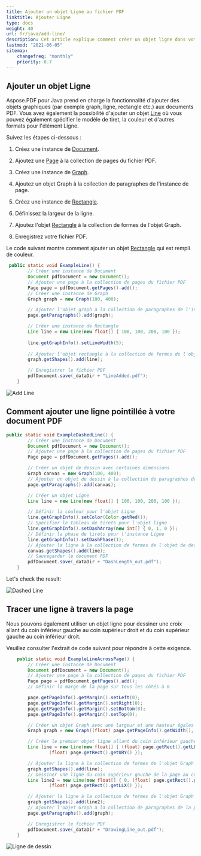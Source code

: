 ```yaml
---
title: Ajouter un objet Ligne au fichier PDF
linktitle: Ajouter Ligne
type: docs
weight: 40
url: fr/java/add-line/
description: Cet article explique comment créer un objet ligne dans votre PDF en utilisant Aspose.PDF pour Java.
lastmod: "2021-06-05"
sitemap:
    changefreq: "monthly"
    priority: 0.7
---
```


## Ajouter un objet Ligne

Aspose.PDF pour Java prend en charge la fonctionnalité d'ajouter des objets graphiques (par exemple graph, ligne, rectangle etc.) aux documents PDF. Vous avez également la possibilité d'ajouter un objet [Line](https://reference.aspose.com/pdf/java/com.aspose.pdf.drawing/Line) où vous pouvez également spécifier le modèle de tiret, la couleur et d'autres formats pour l'élément Ligne.

Suivez les étapes ci-dessous :

1. Créez une instance de [Document](https://reference.aspose.com/pdf/java/com.aspose.pdf/Document).

1. Ajoutez une [Page](https://reference.aspose.com/pdf/java/com.aspose.pdf/Page) à la collection de pages du fichier PDF.

1. Créez une instance de [Graph](https://reference.aspose.com/pdf/java/com.aspose.pdf.drawing/Graph).

1. Ajoutez un objet Graph à la collection de paragraphes de l'instance de page.

1. Créez une instance de [Rectangle](https://reference.aspose.com/pdf/java/com.aspose.pdf/Rectangle).

1. Définissez la largeur de la ligne.

1. Ajoutez l'objet [Rectangle](https://reference.aspose.com/pdf/java/com.aspose.pdf/Rectangle) à la collection de formes de l'objet Graph.

1. Enregistrez votre fichier PDF.

Le code suivant montre comment ajouter un objet [Rectangle](https://reference.aspose.com/pdf/java/com.aspose.pdf/Rectangle) qui est rempli de couleur.

```java
 public static void ExampleLine() {
        // Créer une instance de Document
        Document pdfDocument = new Document();
        // Ajouter une page à la collection de pages du fichier PDF
        Page page = pdfDocument.getPages().add();
        // Créer une instance de Graph
        Graph graph = new Graph(100, 400);

        // Ajouter l'objet graph à la collection de paragraphes de l'instance de page
        page.getParagraphs().add(graph);

        // Créer une instance de Rectangle
        Line line = new Line(new float[] { 100, 100, 200, 100 });
        
        line.getGraphInfo().setLineWidth(5);
        
        // Ajouter l'objet rectangle à la collection de formes de l'objet Graph
        graph.getShapes().add(line);

        // Enregistrer le fichier PDF
        pdfDocument.save(_dataDir + "LineAdded.pdf");
    }
```


![Add Line](add_line.png)

## Comment ajouter une ligne pointillée à votre document PDF

```java
public static void ExampleDashedLine() {
        // Créer une instance de Document
        Document pdfDocument = new Document();
        // Ajouter une page à la collection de pages du fichier PDF
        Page page = pdfDocument.getPages().add();

        // Créer un objet de dessin avec certaines dimensions
        Graph canvas = new Graph(100, 400);
        // Ajouter un objet de dessin à la collection de paragraphes de l'instance de page
        page.getParagraphs().add(canvas);

        // Créer un objet Ligne
        Line line = new Line(new float[] { 100, 100, 200, 100 });

        // Définir la couleur pour l'objet Ligne
        line.getGraphInfo().setColor(Color.getRed());
        // Spécifier le tableau de tirets pour l'objet ligne
        line.getGraphInfo().setDashArray(new int[] { 0, 1, 0 });
        // Définir la phase de tirets pour l'instance Ligne
        line.getGraphInfo().setDashPhase(1);
        // Ajouter la ligne à la collection de formes de l'objet de dessin
        canvas.getShapes().add(line);
        // Sauvegarder le document PDF
        pdfDocument.save(_dataDir + "DashLength_out.pdf");
    }
```


Let's check the result:

![Dashed Line](dash_line.png)

## Tracer une ligne à travers la page

Nous pouvons également utiliser un objet ligne pour dessiner une croix allant du coin inférieur gauche au coin supérieur droit et du coin supérieur gauche au coin inférieur droit.

Veuillez consulter l'extrait de code suivant pour répondre à cette exigence.

```java
    public static void ExampleLineAcrossPage() {
        // Créer une instance de Document
        Document pdfDocument = new Document();
        // Ajouter une page à la collection de pages du fichier PDF
        Page page = pdfDocument.getPages().add();
        // Définir la marge de la page sur tous les côtés à 0

        page.getPageInfo().getMargin().setLeft(0);
        page.getPageInfo().getMargin().setRight(0);
        page.getPageInfo().getMargin().setBottom(0);
        page.getPageInfo().getMargin().setTop(0);

        // Créer un objet Graph avec une largeur et une hauteur égales aux dimensions de la page
        Graph graph = new Graph((float) page.getPageInfo().getWidth(), (float) page.getPageInfo().getHeight());

        // Créer le premier objet ligne allant du coin inférieur gauche au coin supérieur droit de la page
        Line line = new Line(new float[] { (float) page.getRect().getLLX(), 0, (float) page.getPageInfo().getWidth(),
                (float) page.getRect().getURY() });

        // Ajouter la ligne à la collection de formes de l'objet Graph
        graph.getShapes().add(line);
        // Dessiner une ligne du coin supérieur gauche de la page au coin inférieur droit de la page
        Line line2 = new Line(new float[] { 0, (float) page.getRect().getURY(), (float) page.getPageInfo().getWidth(),
                (float) page.getRect().getLLX() });

        // Ajouter la ligne à la collection de formes de l'objet Graph
        graph.getShapes().add(line2);
        // Ajouter l'objet Graph à la collection de paragraphes de la page
        page.getParagraphs().add(graph);

        // Enregistrer le fichier PDF
        pdfDocument.save(_dataDir + "DrawingLine_out.pdf");
    }
```


![Ligne de dessin](draw_line.png)